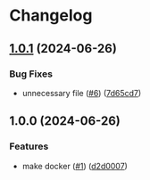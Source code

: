 # Changelog

## [1.0.1](https://github.com/shiron-dev/port-forwarding/compare/docker-v1.0.0...docker-v1.0.1) (2024-06-26)


### Bug Fixes

* unnecessary file ([#6](https://github.com/shiron-dev/port-forwarding/issues/6)) ([7d65cd7](https://github.com/shiron-dev/port-forwarding/commit/7d65cd728cc427f167f8384e8cf1d379bc45e546))

## 1.0.0 (2024-06-26)


### Features

* make docker ([#1](https://github.com/shiron-dev/port-forwarding/issues/1)) ([d2d0007](https://github.com/shiron-dev/port-forwarding/commit/d2d0007a24ba541b8df9110aaf613f0bb7ac4a88))
